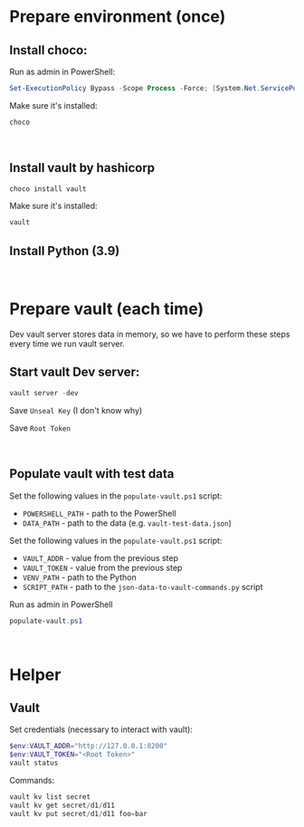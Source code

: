 # Prepare environment (once)

## Install choco:

Run as admin in PowerShell:

```powershell
Set-ExecutionPolicy Bypass -Scope Process -Force; [System.Net.ServicePointManager]::SecurityProtocol = [System.Net.ServicePointManager]::SecurityProtocol -bor 3072; iex ((New-Object System.Net.WebClient).DownloadString('https://community.chocolatey.org/install.ps1'))
```

Make sure it's installed:

```powershell
choco
```

&nbsp;

## Install vault by hashicorp

```powershell
choco install vault
```

Make sure it's installed:

```powershell
vault
```

## Install Python (3.9)

&nbsp;

# Prepare vault (each time)

Dev vault server stores data in memory, so we have to perform these steps every time we run vault server.

## Start vault Dev server:

```powershell
vault server -dev
```

Save `Unseal Key` (I don't know why)

Save `Root Token`

&nbsp;

## Populate vault with test data

Set the following values in the `populate-vault.ps1` script:

-   `POWERSHELL_PATH` - path to the PowerShell
-   `DATA_PATH` - path to the data (e.g. `vault-test-data.json`)

Set the following values in the `populate-vault.ps1` script:

-   `VAULT_ADDR` - value from the previous step
-   `VAULT_TOKEN` - value from the previous step
-   `VENV_PATH` - path to the Python
-   `SCRIPT_PATH` - path to the `json-data-to-vault-commands.py` script

Run as admin in PowerShell

```powershell
populate-vault.ps1
```

&nbsp;

# Helper

## Vault

Set credentials (necessary to interact with vault):

```powershell
$env:VAULT_ADDR="http://127.0.0.1:8200"
$env:VAULT_TOKEN="<Root Token>"
vault status
```

Commands:

```powershell
vault kv list secret
vault kv get secret/d1/d11
vault kv put secret/d1/d11 foo=bar
```
